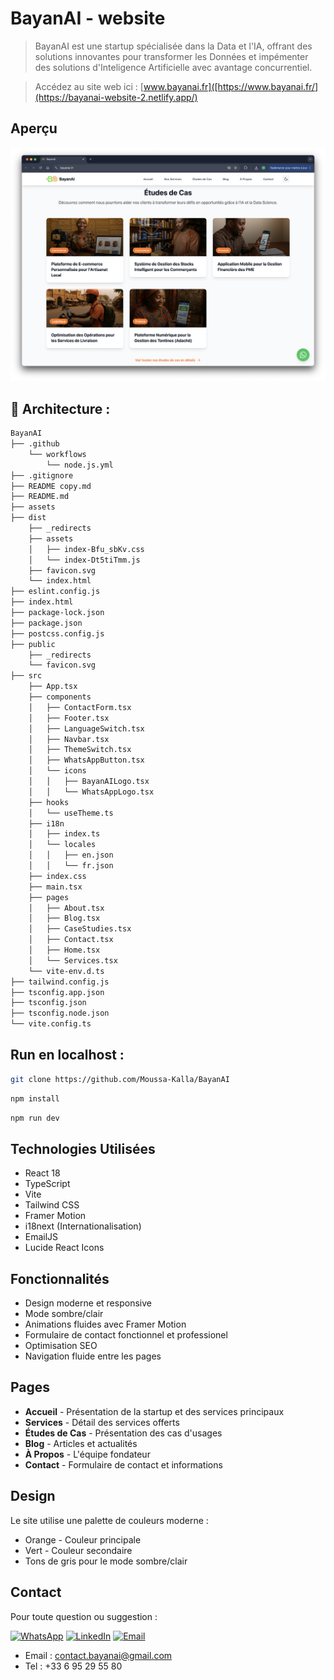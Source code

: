 # BayanAI - website
> BayanAI est une
startup spécialisée dans la Data et l'IA, offrant des solutions innovantes pour transformer les Données et impémenter des solutions d'Inteligence Artificielle avec avantage concurrentiel.

> Accédez au site web ici : [www.bayanai.fr]([https://www.bayanai.fr/](https://bayanai-website-2.netlify.app/)

## Aperçu

![apercu](https://github.com/Moussa-Kalla/BayanAI/blob/mk_dev/assets/screenshoot.png?raw=true)

## 📁 Architecture : 

```bash
BayanAI
├── .github
    └── workflows
        └── node.js.yml
├── .gitignore
├── README copy.md
├── README.md
├── assets
├── dist
    ├── _redirects
    ├── assets
    │   ├── index-Bfu_sbKv.css
    │   └── index-Dt5tiTmm.js
    ├── favicon.svg
    └── index.html
├── eslint.config.js
├── index.html
├── package-lock.json
├── package.json
├── postcss.config.js
├── public
    ├── _redirects
    └── favicon.svg
├── src
    ├── App.tsx
    ├── components
    │   ├── ContactForm.tsx
    │   ├── Footer.tsx
    │   ├── LanguageSwitch.tsx
    │   ├── Navbar.tsx
    │   ├── ThemeSwitch.tsx
    │   ├── WhatsAppButton.tsx
    │   └── icons
    │   │   ├── BayanAILogo.tsx
    │   │   └── WhatsAppLogo.tsx
    ├── hooks
    │   └── useTheme.ts
    ├── i18n
    │   ├── index.ts
    │   └── locales
    │   │   ├── en.json
    │   │   └── fr.json
    ├── index.css
    ├── main.tsx
    ├── pages
    │   ├── About.tsx
    │   ├── Blog.tsx
    │   ├── CaseStudies.tsx
    │   ├── Contact.tsx
    │   ├── Home.tsx
    │   └── Services.tsx
    └── vite-env.d.ts
├── tailwind.config.js
├── tsconfig.app.json
├── tsconfig.json
├── tsconfig.node.json
└── vite.config.ts
```

## Run en localhost :

```bash
git clone https://github.com/Moussa-Kalla/BayanAI
```
```bash
npm install
```

```bash
npm run dev
```

## Technologies Utilisées

- React 18
- TypeScript
- Vite
- Tailwind CSS
- Framer Motion
- i18next (Internationalisation)
- EmailJS
- Lucide React Icons

## Fonctionnalités

- Design moderne et responsive
- Mode sombre/clair
- Animations fluides avec Framer Motion
- Formulaire de contact fonctionnel et professionel
- Optimisation SEO
- Navigation fluide entre les pages

## Pages

- **Accueil** - Présentation de la startup et des services principaux
- **Services** - Détail des services offerts
- **Études de Cas** - Présentation des cas d'usages
- **Blog** - Articles et actualités
- **À Propos** - L'équipe fondateur
- **Contact** - Formulaire de contact et informations

## Design

Le site utilise une palette de couleurs moderne :
- Orange - Couleur principale
- Vert - Couleur secondaire
- Tons de gris pour le mode sombre/clair

## Contact

Pour toute question ou suggestion :

[![WhatsApp](https://img.icons8.com/color/48/000000/whatsapp.png)](https://wa.me/+33695295580)
[![LinkedIn](https://img.icons8.com/color/48/000000/linkedin.png)](https://www.linkedin.com/company/BayanAI/)
[![Email](https://img.icons8.com/color/48/000000/email.png)](mailto:contact.bayanai@gmail.com)

- Email : contact.bayanai@gmail.com
- Tel : +33 6 95 29 55 80






